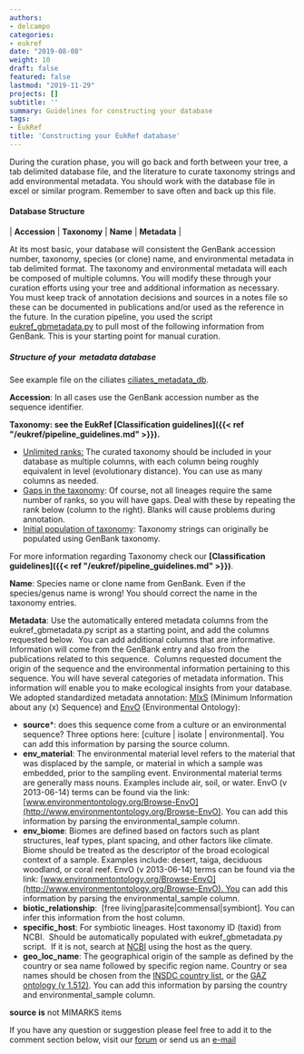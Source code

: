 ```yaml
---
authors:
- delcampo
categories:
- eukref
date: "2019-08-08"
weight: 10
draft: false
featured: false
lastmod: "2019-11-29"
projects: []
subtitle: ''
summary: Guidelines for constructing your database
tags:
- EukRef
title: 'Constructing your EukRef database'
---
```

During the curation phase, you will go back and forth between your tree, a tab delimited database file, and the literature to curate taxonomy strings and add environmental metadata. You should work with the database file in excel or similar program. Remember to save often and back up this file.

#### Database Structure

| **Accession** | **Taxonomy** | **Name** | **Metadata** |

At its most basic, your database will consistent the GenBank accession number, taxonomy, species (or clone) name, and environmental metadata in tab delimited format. The taxonomy and environmental metadata will each be composed of multiple columns. You will modify these through your curation efforts using your tree and additional information as necessary. You must keep track of annotation decisions and sources in a notes file so these can be documented in publications and/or used as the reference in the future. In the curation pipeline, you used the script [eukref_gbmetadata.py](https://github.com/eukref/eukref/blob/master/eukref_gbmetadata.py) to pull most of the following information from GenBank. This is your starting point for manual curation.

##### Structure of your  metadata database

 See example file on the ciliates [ciliates_metadata_db](https://raw.githubusercontent.com/eukref/curation/master/EukRef_Ciliophora/EUKREF-CILIOPHORA.tsv).

 **Accession**: In all cases use the GenBank accession number as the sequence identifier.

 **Taxonomy: see the EukRef [Classification guidelines]({{< ref "/eukref/pipeline_guidelines.md" >}}).**

*   <span style="text-decoration: underline;">Unlimited ranks:</span> The curated taxonomy should be included in your database as multiple columns, with each column being roughly equivalent in level (evolutionary distance). You can use as many columns as needed.
*   <span style="text-decoration: underline;">Gaps in the taxonomy</span>: Of course, not all lineages require the same number of ranks, so you will have gaps. Deal with these by repeating the rank below (column to the right). Blanks will cause problems during annotation.
*   <span style="text-decoration: underline;">Initial population of taxonomy</span>: Taxonomy strings can originally be populated using GenBank taxonomy.

For more information regarding Taxonomy check our **[Classification guidelines]({{< ref "/eukref/pipeline_guidelines.md" >}})**.

**Name**: Species name or clone name from GenBank. Even if the species/genus name is wrong! You should correct the name in the taxonomy entries.

**Metadata**: Use the automatically entered metadata columns from the eukref_gbmetadata.py script as a starting point, and add the columns requested below.  You can add additional columns that are informative.  Information will come from the GenBank entry and also from the publications related to this sequence.  Columns requested document the origin of the sequence and the environmental information pertaining to this sequence. You will have several categories of metadata information. This information will enable you to make ecological insights from your database. We adopted standardized metadata annotation: [MIxS](http://wiki.gensc.org/index.php?title=MIMARKS) (Minimum Information about any (x) Sequence) and [EnvO](http://www.environmentontology.org/annotation-guidelines) (Environmental Ontology):

*   **source***: does this sequence come from a culture or an environmental sequence? Three options here: [culture | isolate | environmental]. You can add this information by parsing the source column.
*   **env_material**: The environmental material level refers to the material that was displaced by the sample, or material in which a sample was embedded, prior to the sampling event. Environmental material terms are generally mass nouns. Examples include air, soil, or water. EnvO (v 2013-06-14) terms can be found via the link: [www.environmentontology.org/Browse-EnvO](http://www.environmentontology.org/Browse-EnvO). You can add this information by parsing the environmental_sample column.
* **env_biome**: Biomes are defined based on factors such as plant structures, leaf types, plant spacing, and other factors like climate. Biome should be treated as the descriptor of the broad ecological context of a sample. Examples include: desert, taiga, deciduous woodland, or coral reef. EnvO (v 2013-06-14) terms can be found via the link: [www.environmentontology.org/Browse-EnvO](http://www.environmentontology.org/Browse-EnvO). You can add this information by parsing the environmental_sample column.
*  **biotic_relationship**:  [free living|parasite|commensal|symbiont]. You can infer this information from the host column.
*  **specific_host**: For symbiotic lineages. Host taxonomy ID (taxid) from NCBI.  Should be automatically populated with eukref_gbmetadata.py script.  If it is not, search at [NCBI](http://www.ncbi.nlm.nih.gov/Taxonomy/taxonomyhome.html/) using the host as the query.
*  **geo_loc_name**: The geographical origin of the sample as defined by the country or sea name followed by specific region name. Country or sea names should be chosen from the [INSDC country list](http://insdc.org/country.html), or the [GAZ ontology (v 1.512)](http://purl.bioontology.org/ontology/GAZ). You can add this information by parsing the country and environmental_sample column.

**source** **is** not MIMARKS items

If you have any question or suggestion please feel free to add it to the comment section below, visit our [forum](https://groups.google.com/forum/#!forum/eukref) or send us an [e-mail](mailto:info@eukref.org)
